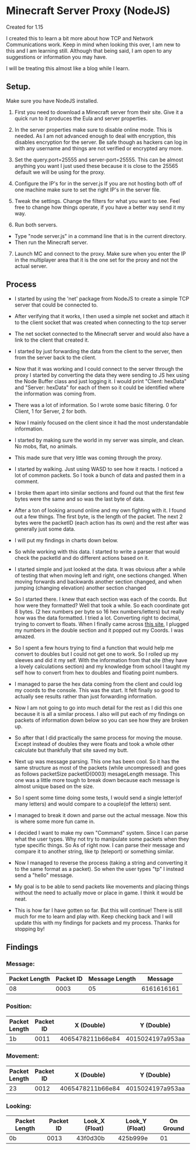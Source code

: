 # Minecraft Server Proxy (NodeJS)
Created for 1.15

I created this to learn a bit more about how TCP and Network Communications work.
Keep in mind when looking this over, I am new to this and I am learning still.
Although that being said, I am open to any suggestions or information you may have.

I will be treating this almost like a blog while I learn.

## Setup.
Make sure you have NodeJS installed.

1. First you need to download a Minecraft server from their site.
Give it a quick run to it produces the Eula and server properties.

2. In the server properties make sure to disable online mode. This is needed.
As I am not advanced enough to deal with encryption, this disables encryption for the server. Be safe though as hackers can log in with any username and things are not verified or encrypted any more.

3. Set the query.port=25555 and server-port=25555.
This can be almost anything you want I just used these because it is close to the 25565 default we will be using for the proxy.

4. Configure the IP's for in the server.js
If you are not hosting both off of one machine make sure to set the right IP's in the server file.

5. Tweak the settings.
Change the filters for what you want to see. Feel free to change how things operate, if you have a better way send it my way.

6. Run both servers.
- Type "node server.js" in a command line that is in the current directory.
- Then run the Minecraft server.

7. Launch MC and connect to the proxy.
Make sure when you enter the IP in the multiplayer area that it is the one set for the proxy and not the actual server.

## Process
- I started by using the 'net' package from NodeJS to create a simple TCP server that could be connected to.

- After verifying that it works, I then used a simple net socket and attach it to the client socket that was created when connecting to the tcp server

- The net socket connected to the Minecraft server and would also have a link to the client that created it.

- I started by just forwarding the data from the client to the server, then from the server back to the client.

- Now that it was working and I could connect to the server through the proxy I started by converting the data they were sending to JS hex using the Node Buffer class and just logging it. I would print "Client: hexData" and "Server: hexData" for each of them so it could be identified where the information was coming from.

- There was a lot of information. So I wrote some basic filtering. 0 for Client, 1 for Server, 2 for both.

- Now I mainly focused on the client since it had the most understandable information.

- I started by making sure the world in my server was simple, and clean. No mobs, flat, no animals.

- This made sure that very little was coming through the proxy.

- I started by walking. Just using WASD to see how it reacts. I noticed a lot of common packets. So I took a bunch of data and pasted  them in a comment.

- I broke them apart into similar sections and found out that the first few bytes were the same and so was the last byte of data.

- After a ton of looking around online and my own fighting with it. I found out a few things. The first byte, is the length of the packet. The next 2 bytes were the packetID (each action has its own) and the rest after was generally just some data.

- I will put my findings in charts down below.

- So while working with this data. I started to write a parser that would check the packetId and do different actions based on it.

- I started simple and just looked at the data. It was obvious after a while of testing that when moving left and right, one sections changed. When moving forwards and backwards another section changed, and when jumping (changing elevation) another section changed

- So I started there. I knew that each section was each of the coords. But how were they formatted? Well that took a while. So each coordinate got 8 bytes. (2 hex numbers per byte so 16 hex numbers/letters) but really how was the data formatted. I tried a lot. Converting right to decimal, trying to convert to floats. When I finally came across [this site](https://gregstoll.com/~gregstoll/floattohex/), I plugged my numbers in the double section and it popped out my Coords. I was amazed.

- So I spent a few hours trying to find a function that would help me convert to doubles but I could not get one to work. So I rolled up my sleeves and did it my self. With the information from that site (they have a lovely calculations section) and my knowledge from school I taught my self how to convert from hex to doubles and floating point numbers.

- I managed to parse the hex data coming from the client and could log my coords to the console. This was the start. It felt finally so good to actually see results rather than just forwarding information.

- Now I am not going to go into much detail for the rest as I did this one because it is all a similar process. I also will put each of my findings on packets of information down below so you can see how they are broken up.

- So after that I did practically the same process for moving the mouse. Except instead of doubles they were floats and took a  whole  other calculate but thankfully that site saved my butt.

- Next up was message parsing. This one has been cool. So it has the same structure as most of the packets (while uncompressed) and goes as follows packetSize packetID(0003) mesageLength message. This one was a little more tough to break down because each message is almost unique based on the size.

- So I spent some time doing some tests, I would send a single letter(of many letters) and would compare to a couple(of the letters) sent.
- I managed to break it down and parse out the actual message. Now this is where some more fun came in.

- I decided I want to make my own "Command" system. Since I can parse what the user types. Why not try to manipulate some packets when they type specific things. So As of right now. I can parse their message and compare it to another string, like tp (teleport) or something similar.

- Now I managed to reverse the process (taking a string and converting it to the same format as a packet). So when the user types "tp" I instead send a "hello" message.

- My goal is to be able to send packets like movements and placing things without the need to actually move or place in game. I think it would be neat.

- This is how far I have gotten so far. But this will continue! There is still much for me to learn and play with. Keep checking back and I will update this with my findings for packets and my process. Thanks for stopping by!

## Findings

### Message:
|Packet Length | Packet ID | Message Length | Message        |
|--------------|-----------|----------------|----------------|
|08            |0003       |05              |6161616161      |

### Position:
|Packet Length | Packet ID | X (Double)     | Y (Double)     | Z (Double)     | On Ground |
|--------------|-----------|----------------|----------------|----------------|-----------|
|1b            |0011       |4065478211b66e84|4015024197a953aa|c062171258865939|00         |

### Movement:
|Packet Length | Packet ID | X (Double)     | Y (Double)     | Z (Double)     | Look_X (Float) | Look_Y (Float) | On Ground |
|--------------|-----------|----------------|----------------|----------------|----------------|----------------|-----------|
|23            |0012       |4065478211b66e84|4015024197a953aa|c062171258865939|c0621712        |58865939        |00         |

### Looking:
|Packet Length | Packet ID | Look_X (Float) | Look_Y (Float) | On Ground |
|--------------|-----------|----------------|----------------|-----------|
|0b            |0013       |43f0d30b        |425b999e        | 01        |
